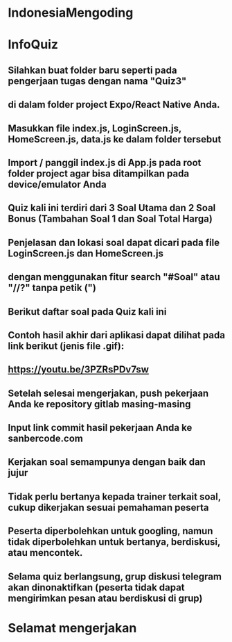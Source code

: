 # IndonesiaMengoding

# InfoQuiz

## Silahkan buat folder baru seperti pada pengerjaan tugas dengan nama "Quiz3"

## di dalam folder project Expo/React Native Anda.

## Masukkan file index.js, LoginScreen.js, HomeScreen.js, data.js ke dalam folder tersebut

## Import / panggil index.js di App.js pada root folder project agar bisa ditampilkan pada device/emulator Anda

## Quiz kali ini terdiri dari 3 Soal Utama dan 2 Soal Bonus (Tambahan Soal 1 dan Soal Total Harga)

## Penjelasan dan lokasi soal dapat dicari pada file LoginScreen.js dan HomeScreen.js

## dengan menggunakan fitur search "#Soal" atau "//?" tanpa petik (")

## Berikut daftar soal pada Quiz kali ini

<!-- //? #Soal No. 1 (15poin) -- LoginScreen.js -- Function LoginScreen
    //? Buatlah sebuah fungsi untuk berpindah halaman hanya jika password yang di input bernilai '12345678'
    //? dan selain itu, maka akan mengubah state isError menjadi true dan tidak dapat berpindah halaman.

    //? #SoalTambahan (+ 5 poin): kirimkan params dengan key => userName dan value => this.state.userName ke halaman Home,
    //? dan tampilkan userName tersebut di halaman Home setelah teks "Hai," -->

<!-- //? #Soal No 2 (15 poin) -- HomeScreen.js -- Function HomeScreen
    //? Buatlah 1 komponen FlatList dengan input berasal dari data.js
    //? dan memiliki 2 kolom, sehingga menampilkan 2 item per baris (horizontal) -->

<!--  //? #Soal No 3 (15 poin) -- HomeScreen.js --
    //? Buatlah styling komponen Flatlist, agar dapat tampil dengan baik di device -->

<!--  //? #Bonus (10 poin) -- HomeScreen.js --
    //? agar harga dapat update misal di tambah lebih dari 1 item atau lebih -->

## Contoh hasil akhir dari aplikasi dapat dilihat pada link berikut (jenis file .gif):

## https://youtu.be/3PZRsPDv7sw

## Setelah selesai mengerjakan, push pekerjaan Anda ke repository gitlab masing-masing

## Input link commit hasil pekerjaan Anda ke sanbercode.com

## Kerjakan soal semampunya dengan baik dan jujur

## Tidak perlu bertanya kepada trainer terkait soal, cukup dikerjakan sesuai pemahaman peserta

## Peserta diperbolehkan untuk googling, namun tidak diperbolehkan untuk bertanya, berdiskusi, atau mencontek.

## Selama quiz berlangsung, grup diskusi telegram akan dinonaktifkan (peserta tidak dapat mengirimkan pesan atau berdiskusi di grup)

# Selamat mengerjakan
